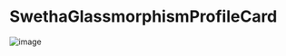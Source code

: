# SwethaGlassmorphismProfileCard

![image](https://github.com/Swetha5021/SwethaGlassmorphismProfileCard/assets/110710815/99032211-5dff-4ad2-a311-779f70d111a4)
